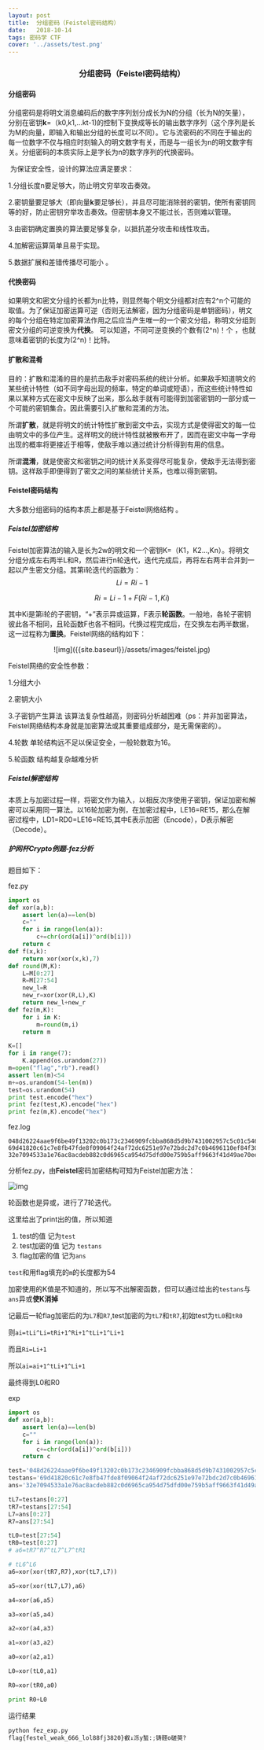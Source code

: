 ```yaml
---
layout: post
title:  分组密码（Feistel密码结构）
date:   2018-10-14 
tags: 密码学 CTF
cover: '../assets/test.png'
---
```


### <center>分组密码（Feistel密码结构）</center>

#### 分组密码

​     分组密码是将明文消息编码后的数字序列划分成长为N的分组（长为N的矢量），分别在密钥**k**=（k0,k1,...kt-1)的控制下变换成等长的输出数字序列（这个序列是长为M的向量，即输入和输出分组的长度可以不同）。它与流密码的不同在于输出的每一位数字不仅与相应时刻输入的明文数字有关，而是与一组长为n的明文数字有关。分组密码的本质实际上是字长为n的数字序列的代换密码。 

​    为保证安全性，设计的算法应满足要求：

1.分组长度n要足够大，防止明文穷举攻击奏效。

2.密钥量要足够大（即向量**k**要足够长），并且尽可能消除弱的密钥，使所有密钥同等的好，防止密钥穷举攻击奏效。但密钥本身又不能过长，否则难以管理。 

3.由密钥确定置换的算法要足够复杂，以抵抗差分攻击和线性攻击。 

4.加解密运算简单且易于实现。 

5.数据扩展和差错传播尽可能小 。

#### 代换密码

​        如果明文和密文分组的长都为n比特，则显然每个明文分组都对应有2^n个可能的取值。为了保证加密运算可逆（否则无法解密，因为分组密码是单钥密码），明文的每个分组在特定加密算法作用之后应当产生唯一的一个密文分组，称明文分组到密文分组的可逆变换为**代换**。 可以知道，不同可逆变换的个数有(2^n)！个 ，也就意味着密钥的长度为(2^n)！比特。 

<!--*PS:从实现的角度看，分组长度很大的可逆代换是不实际的。即便分组长度仅为64比特，对应的密钥长度也将约为10^21比特，非常难以处理；然而长度太小又不能满足上述关于算法安全性的第一条要求。因此，实际中常将分组分为较小的子段，例如可将n长向量的代换变为设计m个较小的子代换，称每个子代换为代换盒，简称为**S盒**。例如，对于48比特输入的DES密码，用8个S盒来实现，这样每个S盒的输入仅为6比特。*--> 

#### 扩散和混肴

目的：扩散和混淆的目的是抗击敌手对密码系统的统计分析。如果敌手知道明文的某些统计特性（如不同字母出现的频率，特定的单词或短语），而这些统计特性如果以某种方式在密文中反映了出来，那么敌手就有可能得到加密密钥的一部分或一个可能的密钥集合。因此需要引入扩散和混淆的方法。

​       所谓**扩散**，就是将明文的统计特性扩散到密文中去，实现方式是使得密文的每一位由明文中的多位产生。这样明文的统计特性就被散布开了，因而在密文中每一字母出现的概率将更接近于相等，使敌手难以通过统计分析得到有用的信息。  

​    所谓**混淆**，就是使密文和密钥之间的统计关系变得尽可能复杂，使敌手无法得到密钥。这样敌手即便得到了密文之间的某些统计关系，也难以得到密钥。 

#### **Feistel密码结构** 

大多数分组密码的结构本质上都是基于Feistel网络结构 。

##### **Feistel加密结构** 

Feistel加密算法的输入是长为2w的明文和一个密钥K=（K1，K2...,Kn）。将明文分组分成左右两半L和R，然后进行n轮迭代，迭代完成后，再将左右两半合并到一起以产生密文分组。其第i轮迭代的函数为： 
$$
Li=Ri-1
$$

$$
Ri=Li-1+F(Ri-1,Ki)
$$

其中Ki是第i轮的子密钥，“+”表示异或运算，F表示**轮函数**。一般地，各轮子密钥彼此各不相同，且轮函数F也各不相同。代换过程完成后，在交换左右两半数据，这一过程称为**置换**。Feistel网络的结构如下： 

<center>![img]({{site.baseurl}}/assets/images/feistel.jpg)</center>

Feistel网络的安全性参数： 

1.分组大小

2.密钥大小

3.子密钥产生算法  该算法复杂性越高，则密码分析越困难（ps：并非加密算法，Feistel网络结构本身就是加密算法或其重要组成部分，是无需保密的）。

4.轮数  单轮结构远不足以保证安全，一般轮数取为16。

5.轮函数  结构越复杂越难分析

##### **Feistel解密结构** 

​        本质上与加密过程一样，将密文作为输入，以相反次序使用子密钥，保证加密和解密可以采用同一算法。以16轮加密为例，在加密过程中，LE16=RE15，那么在解密过程中，LD1=RD0=LE16=RE15,其中E表示加密（Encode），D表示解密（Decode）。 

##### 护网杯Crypto例题-fez分析

题目如下：

fez.py

```python
import os
def xor(a,b):
    assert len(a)==len(b)
    c=""
    for i in range(len(a)):
        c+=chr(ord(a[i])^ord(b[i]))
    return c
def f(x,k):
    return xor(xor(x,k),7)
def round(M,K):
    L=M[0:27]
    R=M[27:54]
    new_l=R
    new_r=xor(xor(R,L),K)
    return new_l+new_r
def fez(m,K):
    for i in K:
        m=round(m,i)
    return m

K=[]
for i in range(7):
    K.append(os.urandom(27))
m=open("flag","rb").read()
assert len(m)<54
m+=os.urandom(54-len(m))
test=os.urandom(54)
print test.encode("hex")
print fez(test,K).encode("hex")
print fez(m,K).encode("hex")
```

fez.log

```
048d26224aae9f6be49f13202c0b173c2346909fcbba868d5d9b7431002957c5c01c546530f84e45b8a3892526401c007bca7d39b0b7
69d41820c61c7e8fb47fde8f09064f24af72dc6251e97e72bdc2d7c0b4696110ef84f30da6ac88b7059500f8e814cec9e9e13bcafad8
32e7094533a1e76ac8acdeb882c0d6965ca954d75dfd00e759b5aff9663f41d49ae70ee18fd3c067ad7ae577433ad2512b764f4b2eb2
```

分析fez.py，由**Feistel**密码加密结构可知为Feistel加密方法：

![img]({{site.baseurl}}/assets/images/fez.jpg)

轮函数也是异或，进行了7轮迭代。

这里给出了print出的值，所以知道

1. test的值 记为`test`
2. test加密的值 记为 `testans`
3. flag加密的值 记为`ans`

`test`和用flag填充的`m`的长度都为54

加密使用的K值是不知道的，所以写不出解密函数，但可以通过给出的`testans`与`ans`异或**使K消掉**

记最后一轮flag加密后的为`L7`和`R7`,test加密的为`tL7`和`tR7`,初始test为`tL0`和`tR0`

则`ai=tLi^Li=tRi+1^Ri+1^tLi+1^Li+1`

而且`Ri=Li+1`

所以`ai=ai+1^tLi+1^Li+1`

最终得到L0和R0

exp

```python
import os
def xor(a,b):
    assert len(a)==len(b)
    c=""
    for i in range(len(a)):
        c+=chr(ord(a[i])^ord(b[i]))
    return c

test='048d26224aae9f6be49f13202c0b173c2346909fcbba868d5d9b7431002957c5c01c546530f84e45b8a3892526401c007bca7d39b0b7'.decode('hex')
testans='69d41820c61c7e8fb47fde8f09064f24af72dc6251e97e72bdc2d7c0b4696110ef84f30da6ac88b7059500f8e814cec9e9e13bcafad8'.decode('hex')
ans='32e7094533a1e76ac8acdeb882c0d6965ca954d75dfd00e759b5aff9663f41d49ae70ee18fd3c067ad7ae577433ad2512b764f4b2eb2'.decode('hex')

tL7=testans[0:27]
tR7=testans[27:54]
L7=ans[0:27]
R7=ans[27:54]

tL0=test[27:54]
tR0=test[0:27]
# a6=tR7^R7^tL7^L7^tR1

# tL6^L6
a6=xor(xor(tR7,R7),xor(tL7,L7))

a5=xor(xor(tL7,L7),a6)

a4=xor(a6,a5)

a3=xor(a5,a4)

a2=xor(a4,a3)

a1=xor(a3,a2)

a0=xor(a2,a1)

L0=xor(tL0,a1)

R0=xor(tR0,a0)

print R0+L0
```

运行结果 

```python
python fez_exp.py
flag{festel_weak_666_lol88fj3820}叡↓泺y蝵:;铸醛o磋萸?
```

